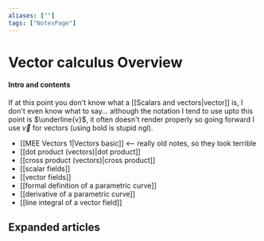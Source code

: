 ```yaml
---
aliases: [""]
tags: ["NotesPage"]
---
```


# Vector calculus Overview

#### Intro and contents
If at this point you don't know what a [[Scalars and vectors|vector]] is, I don't even know what to say... although the notation I tend to use upto this point is $\underline{v}$, it often doesn't render properly so going forward I use $\vec{v}$ for vectors (using bold is stupid ngl).
- [[MEE Vectors 1|Vectors basic]] <-- really old notes, so they look terrible
- [[dot product (vectors)|dot product]]
- [[cross product (vectors)|cross product]]
- [[scalar fields]]
- [[vector fields]]
- [[formal definition of a parametric curve]]
- [[derivative of a parametric curve]]
- [[line integral of a vector field]]


## Expanded articles
